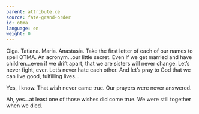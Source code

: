 ```yaml
---
parent: attribute.ce
source: fate-grand-order
id: otma
language: en
weight: 0
---
```


Olga.
Tatiana.
Maria.
Anastasia.
Take the first letter of each of our names to spell OTMA.
An acronym…our little secret.
Even if we get married and have children…even if we drift apart, that we are sisters will never change.
Let’s never fight, ever.
Let’s never hate each other.
And let’s pray to God that we can live good, fulfilling lives…

Yes, I know.
That wish never came true.
Our prayers were never answered.

Ah, yes…at least one of those wishes did come true.
We were still together when we died.
